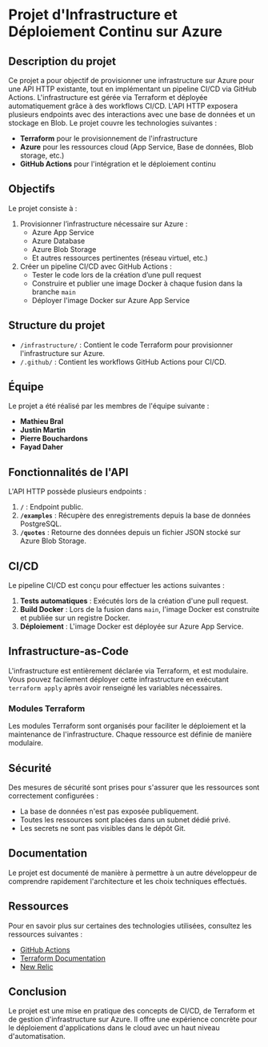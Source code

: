 
# Projet d'Infrastructure et Déploiement Continu sur Azure

## Description du projet

Ce projet a pour objectif de provisionner une infrastructure sur Azure pour une API HTTP existante, tout en implémentant un pipeline CI/CD via GitHub Actions. L'infrastructure est gérée via Terraform et déployée automatiquement grâce à des workflows CI/CD. L'API HTTP exposera plusieurs endpoints avec des interactions avec une base de données et un stockage en Blob. Le projet couvre les technologies suivantes :

- **Terraform** pour le provisionnement de l'infrastructure
- **Azure** pour les ressources cloud (App Service, Base de données, Blob storage, etc.)
- **GitHub Actions** pour l'intégration et le déploiement continu

## Objectifs

Le projet consiste à :
1. Provisionner l’infrastructure nécessaire sur Azure :
    - Azure App Service
    - Azure Database
    - Azure Blob Storage
    - Et autres ressources pertinentes (réseau virtuel, etc.)
2. Créer un pipeline CI/CD avec GitHub Actions :
    - Tester le code lors de la création d’une pull request
    - Construire et publier une image Docker à chaque fusion dans la branche `main`
    - Déployer l'image Docker sur Azure App Service

## Structure du projet

- `/infrastructure/` : Contient le code Terraform pour provisionner l'infrastructure sur Azure.
- `/.github/` : Contient les workflows GitHub Actions pour CI/CD.

## Équipe

Le projet a été réalisé par les membres de l'équipe suivante :
- **Mathieu Bral**
- **Justin Martin**
- **Pierre Bouchardons**
- **Fayad Daher**

## Fonctionnalités de l'API

L'API HTTP possède plusieurs endpoints :
1. **`/`** : Endpoint public.
2. **`/examples`** : Récupère des enregistrements depuis la base de données PostgreSQL.
3. **`/quotes`** : Retourne des données depuis un fichier JSON stocké sur Azure Blob Storage.

## CI/CD

Le pipeline CI/CD est conçu pour effectuer les actions suivantes :
1. **Tests automatiques** : Exécutés lors de la création d'une pull request.
2. **Build Docker** : Lors de la fusion dans `main`, l'image Docker est construite et publiée sur un registre Docker.
3. **Déploiement** : L'image Docker est déployée sur Azure App Service.

## Infrastructure-as-Code

L'infrastructure est entièrement déclarée via Terraform, et est modulaire. Vous pouvez facilement déployer cette infrastructure en exécutant `terraform apply` après avoir renseigné les variables nécessaires.

### Modules Terraform
Les modules Terraform sont organisés pour faciliter le déploiement et la maintenance de l'infrastructure. Chaque ressource est définie de manière modulaire.

## Sécurité

Des mesures de sécurité sont prises pour s'assurer que les ressources sont correctement configurées :
- La base de données n'est pas exposée publiquement.
- Toutes les ressources sont placées dans un subnet dédié privé.
- Les secrets ne sont pas visibles dans le dépôt Git.

## Documentation

Le projet est documenté de manière à permettre à un autre développeur de comprendre rapidement l'architecture et les choix techniques effectués.

## Ressources

Pour en savoir plus sur certaines des technologies utilisées, consultez les ressources suivantes :
- [GitHub Actions](https://docs.github.com/en/actions)
- [Terraform Documentation](https://developer.hashicorp.com/terraform/docs)
- [New Relic](https://newrelic.com/pricing)

## Conclusion

Le projet est une mise en pratique des concepts de CI/CD, de Terraform et de gestion d'infrastructure sur Azure. Il offre une expérience concrète pour le déploiement d'applications dans le cloud avec un haut niveau d'automatisation.
